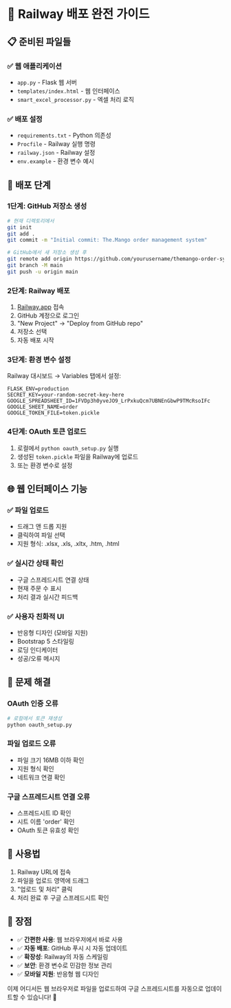 # 🚀 Railway 배포 완전 가이드

## 📋 준비된 파일들

### ✅ 웹 애플리케이션
- `app.py` - Flask 웹 서버
- `templates/index.html` - 웹 인터페이스
- `smart_excel_processor.py` - 엑셀 처리 로직

### ✅ 배포 설정
- `requirements.txt` - Python 의존성
- `Procfile` - Railway 실행 명령
- `railway.json` - Railway 설정
- `env.example` - 환경 변수 예시

## 🚀 배포 단계

### 1단계: GitHub 저장소 생성

```bash
# 현재 디렉토리에서
git init
git add .
git commit -m "Initial commit: The.Mango order management system"

# GitHub에서 새 저장소 생성 후
git remote add origin https://github.com/yourusername/themango-order-system.git
git branch -M main
git push -u origin main
```

### 2단계: Railway 배포

1. [Railway.app](https://railway.app) 접속
2. GitHub 계정으로 로그인
3. "New Project" → "Deploy from GitHub repo"
4. 저장소 선택
5. 자동 배포 시작

### 3단계: 환경 변수 설정

Railway 대시보드 → Variables 탭에서 설정:

```
FLASK_ENV=production
SECRET_KEY=your-random-secret-key-here
GOOGLE_SPREADSHEET_ID=1FVDp3h0yveJO9_LrPxkuQcm7UBNEnGbwP9TMcRsoIFc
GOOGLE_SHEET_NAME=order
GOOGLE_TOKEN_FILE=token.pickle
```

### 4단계: OAuth 토큰 업로드

1. 로컬에서 `python oauth_setup.py` 실행
2. 생성된 `token.pickle` 파일을 Railway에 업로드
3. 또는 환경 변수로 설정

## 🌐 웹 인터페이스 기능

### ✅ 파일 업로드
- 드래그 앤 드롭 지원
- 클릭하여 파일 선택
- 지원 형식: .xlsx, .xls, .xltx, .htm, .html

### ✅ 실시간 상태 확인
- 구글 스프레드시트 연결 상태
- 현재 주문 수 표시
- 처리 결과 실시간 피드백

### ✅ 사용자 친화적 UI
- 반응형 디자인 (모바일 지원)
- Bootstrap 5 스타일링
- 로딩 인디케이터
- 성공/오류 메시지

## 🔧 문제 해결

### OAuth 인증 오류
```bash
# 로컬에서 토큰 재생성
python oauth_setup.py
```

### 파일 업로드 오류
- 파일 크기 16MB 이하 확인
- 지원 형식 확인
- 네트워크 연결 확인

### 구글 스프레드시트 연결 오류
- 스프레드시트 ID 확인
- 시트 이름 'order' 확인
- OAuth 토큰 유효성 확인

## 📱 사용법

1. Railway URL에 접속
2. 파일을 업로드 영역에 드래그
3. "업로드 및 처리" 클릭
4. 처리 완료 후 구글 스프레드시트 확인

## 🎯 장점

- ✅ **간편한 사용**: 웹 브라우저에서 바로 사용
- ✅ **자동 배포**: GitHub 푸시 시 자동 업데이트
- ✅ **확장성**: Railway의 자동 스케일링
- ✅ **보안**: 환경 변수로 민감한 정보 관리
- ✅ **모바일 지원**: 반응형 웹 디자인

이제 어디서든 웹 브라우저로 파일을 업로드하여 구글 스프레드시트를 자동으로 업데이트할 수 있습니다! 🎉
